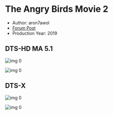 # The Angry Birds Movie 2

* Author: aron7awol
* [Forum Post](https://www.avsforum.com/threads/bass-eq-for-filtered-movies.2995212/post-58767198)
* Production Year: 2019

## DTS-HD MA 5.1

![img 0](https://i.imgur.com/reK6w8T.jpg)

![img 0](https://i.imgur.com/tr1BTk4.png)

## DTS-X

![img 0](https://i.imgur.com/oQfwtjb.jpg)

![img 0](https://i.imgur.com/pCncJmK.png)

